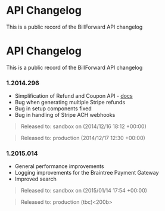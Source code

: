 API Changelog
=============

This is a public record of the BillForward API changelog

API Changelog
=============

This is a public record of the BillForward API changelog

### 1.2014.296 

-   Simplification of Refund and Coupon API - [docs](https://app-sandbox.billforward.net/#/api/method/refunds)
-   Bug when generating multiple Stripe refunds
-   Bug in setup components fixed
-   Bug in handling of Stripe ACH webhooks


>   Released to: sandbox on (2014/12/16 18:12 +00:00)

>   Released to: production (2014/12/17 12:30 +00:00)


### 1.2015.014

-   General performance improvements
-   Logging improvements for the Braintree Payment Gateway
-   Improved search


>   Released to: sandbox on (2015/01/14 17:54 +00:00)

>   Released to: production (tbc)<200b>

